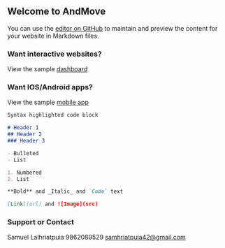 ## Welcome to AndMove

You can use the [editor on GitHub](https://github.com/samhriatpuia/info/edit/main/docs/index.md) to maintain and preview the content for your website in Markdown files.


### Want interactive websites?
View the sample [dashboard](https://github.com/samhriatpuia/info/blob/main/fishinfo.JPG?raw=true)

### Want IOS/Android apps?
View the sample [mobile app](https://raw.githubusercontent.com/samhriatpuia/info/main/Screenshot_20210512_205246.jpg)

```markdown
Syntax highlighted code block

# Header 1
## Header 2
### Header 3

- Bulleted
- List

1. Numbered
2. List

**Bold** and _Italic_ and `Code` text

[Link](url) and ![Image](src)
```


### Support or Contact

Samuel Lalhriatpuia
9862089529
samhriatpuia42@gmail.com
